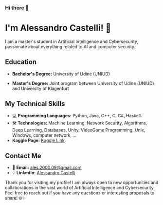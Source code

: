 ### Hi there 👋

# I'm Alessandro Castelli! 👋

I am a master's student in Artificial Intelligence and Cybersecurity, passionate about everything related to AI and computer security.

## Education

- **Bachelor's Degree:**
  University of Udine (UNIUD)

- **Master's Degree:**
  Joint program between University of Udine (UNIUD) and University of Klagenfurt

## My Technical Skills

- 💻 **Programming Languages:** Python, Java, C++, C, C#, Haskell.
- 🛠️ **Technologies:** Machine Learning, Network Security, Algorithms, Deep Learning, Databases, Unity, VideoGame Programming, Unix, Windows, computer network, ...
- **Kaggle Page:** [Kaggle Link](https://www.kaggle.com/alessandromajumba/code?scroll=true)

## Contact Me

- 📨 **Email:** ales.2000.09@gmail.com
- 💡 **LinkedIn:** [Alessandro Castelli](https://www.linkedin.com/in/alessandro-castelli-685103222/)

Thank you for visiting my profile! I am always open to new opportunities and collaborations in the vast world of Artificial Intelligence and Cybersecurity. Feel free to reach out if you have any questions or interesting proposals to share! 🌐✨
